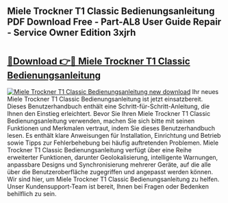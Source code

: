 ## Miele Trockner T1 Classic Bedienungsanleitung PDF Download Free - Part-AL8 User Guide Repair - Service Owner Edition 3xjrh

# <h2><a href="http://df3ax1u.blite.top/?on=Miele+Trockner+T1+Classic+Bedienungsanleitung">🔗Download 👉🔴 Miele Trockner T1 Classic Bedienungsanleitung</a></h2>

[![Miele Trockner T1 Classic Bedienungsanleitung new download](https://i.imgur.com/lujVjoI.png)](http://df3ax1u.blite.top/?on=Miele+Trockner+T1+Classic+Bedienungsanleitung)
Ihr neues Miele Trockner T1 Classic Bedienungsanleitung ist jetzt einsatzbereit. Dieses Benutzerhandbuch enthält eine Schritt-für-Schritt-Anleitung, die Ihnen den Einstieg erleichtert. Bevor Sie Ihren Miele Trockner T1 Classic Bedienungsanleitung verwenden, machen Sie sich bitte mit seinen Funktionen und Merkmalen vertraut, indem Sie dieses Benutzerhandbuch lesen. Es enthält klare Anweisungen für Installation, Einrichtung und Betrieb sowie Tipps zur Fehlerbehebung bei häufig auftretenden Problemen. Miele Trockner T1 Classic Bedienungsanleitung verfügt über eine Reihe erweiterter Funktionen, darunter Geolokalisierung, intelligente Warnungen, anpassbare Designs und Synchronisierung mehrerer Geräte, auf die alle über die Benutzeroberfläche zugegriffen und angepasst werden können. Wir sind hier, um Miele Trockner T1 Classic Bedienungsanleitung zu helfen. Unser Kundensupport-Team ist bereit, Ihnen bei Fragen oder Bedenken behilflich zu sein.
